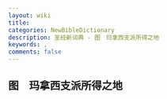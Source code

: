 ```yaml
---
layout: wiki
title: 
categories: NewBibleDictionary
description: 圣经新词典 - 图　玛拿西支派所得之地
keywords: , 
comments: false
---
```


## 图　玛拿西支派所得之地












